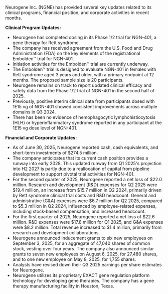 Neurogene Inc. (NGNE) has provided several key updates related to its clinical programs, financial position, and corporate activities in recent months.

**Clinical Program Updates:**
*   Neurogene has completed dosing in its Phase 1/2 trial for NGN-401, a gene therapy for Rett syndrome.
*   The company has received agreement from the U.S. Food and Drug Administration (FDA) on the key elements of the registrational Embolden™ trial for NGN-401.
*   Initiation activities for the Embolden™ trial are currently underway.
*   The Embolden™ trial is designed to evaluate NGN-401 in females with Rett syndrome aged 3 years and older, with a primary endpoint at 12 months. The proposed sample size is 20 participants.
*   Neurogene remains on track to report updated clinical efficacy and safety data from the Phase 1/2 trial of NGN-401 in the second half of 2025.
*   Previously, positive interim clinical data from participants dosed with 1E15 vg of NGN-401 showed consistent improvements across multiple domains in Q3 2024.
*   There has been no evidence of hemophagocytic lymphohistiocytosis (HLH) or hyperinflammatory syndrome reported in any participant at the 1E15 vg dose level of NGN-401.

**Financial and Corporate Updates:**
*   As of June 30, 2025, Neurogene reported cash, cash equivalents, and short-term investments of $274.5 million.
*   The company anticipates that its current cash position provides a runway into early 2028. This updated runway from Q1 2025's projection into H2 2027 is partly due to a reallocation of capital from pipeline development to support pivotal trial activities for NGN-401.
*   For the second quarter of 2025, Neurogene reported a net loss of $22.0 million. Research and development (R&D) expenses for Q2 2025 were $19.4 million, an increase from $15.7 million in Q2 2024, primarily driven by Rett syndrome clinical trial costs and R&D headcount. General and administrative (G&A) expenses were $6.7 million for Q2 2025, compared to $5.3 million in Q2 2024, influenced by employee-related expenses, including stock-based compensation, and increased headcount.
*   For the first quarter of 2025, Neurogene reported a net loss of $22.6 million. R&D expenses were $17.8 million for Q1 2025, and G&A expenses were $8.2 million. Total revenue increased to $1.4 million, primarily from research and development collaborations.
*   Neurogene announced inducement grants to six new employees on September 3, 2025, for an aggregate of 47,040 shares of common stock, vesting over four years. The company also announced similar grants to seven new employees on August 6, 2025, for 27,480 shares, and to one new employee on May 8, 2025, for 1,755 shares.
*   Analysts have revised down their Q3 2025 earnings per share estimates for Neurogene.
*   Neurogene utilizes its proprietary EXACT gene regulation platform technology for developing gene therapies. The company has a gene therapy manufacturing facility in Houston, Texas.